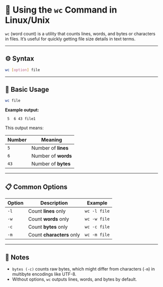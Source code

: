 # 📘 **Using the `wc` Command in Linux/Unix**

`wc` (word count) is a utility that counts lines, words, and bytes or characters in files. It’s useful for quickly getting file size details in text terms.

---

## ⚙️ Syntax

```bash
wc [option] file
```

---

## 🔎 Basic Usage

```bash
wc file
```

**Example output:**

```
 5  6 43 file1
```

This output means:

| Number | Meaning             |
| ------ | ------------------- |
| `5`    | Number of **lines** |
| `6`    | Number of **words** |
| `43`   | Number of **bytes** |

---

## 📋 Common Options

| Option | Description               | Example      |
| ------ | ------------------------- | ------------ |
| `-l`   | Count **lines** only      | `wc -l file` |
| `-w`   | Count **words** only      | `wc -w file` |
| `-c`   | Count **bytes** only      | `wc -c file` |
| `-m`   | Count **characters** only | `wc -m file` |

---

## 📌 Notes

* `bytes (-c)` counts raw bytes, which might differ from characters (`-m`) in multibyte encodings like UTF-8.
* Without options, `wc` outputs lines, words, and bytes by default.

